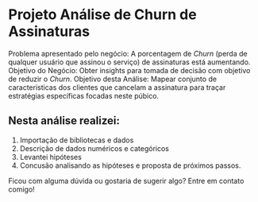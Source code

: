 # Projeto Análise de Churn de Assinaturas

Problema apresentado pelo negócio: A porcentagem de *Churn* (perda de qualquer usuário que assinou o serviço) de assinaturas está aumentando.
Objetivo do Negócio: Obter insights para tomada de decisão com objetivo de reduzir o *Churn*.
Objetivo desta Análise: Mapear conjunto de caracteristicas dos clientes que cancelam a assinatura para traçar estratégias específicas focadas neste púbico.

## Nesta análise realizei:
1. Importação de bibliotecas e dados
2. Descrição de dados numéricos e categóricos
3. Levantei hipóteses
4. Concusão analisando as hipóteses e proposta de próximos passos.

Ficou com alguma dúvida ou gostaria de sugerir algo? Entre em contato comigo!
